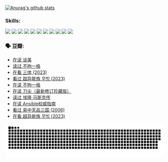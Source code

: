 
[![Anurag's github stats](https://github-readme-stats.vercel.app/api?username=w940853815)](https://github.com/anuraghazra/github-readme-stats)

### Skills:

<code><img height="32" src="https://cdn.jsdelivr.net/npm/simple-icons@v5/icons/python.svg"></code>
<code><img height="32" src="https://cdn.jsdelivr.net/npm/simple-icons@v5/icons/javascript.svg"></code>
<code><img height="32" src="https://cdn.jsdelivr.net/npm/simple-icons@v5/icons/django.svg"></code>
<code><img height="32" src="https://cdn.jsdelivr.net/npm/simple-icons@v5/icons/flask.svg"></code>
<code><img height="32" src="https://cdn.jsdelivr.net/npm/simple-icons@v5/icons/vuetify.svg"></code>
<code><img height="32" src="https://cdn.jsdelivr.net/npm/simple-icons@v5/icons/git.svg"></code>
<code><img height="32" src="https://cdn.jsdelivr.net/npm/simple-icons@v5/icons/docker.svg"></code>
<code><img height="32" src="https://cdn.jsdelivr.net/npm/simple-icons@v5/icons/postgresql.svg"></code>
<code><img height="32" src="https://cdn.jsdelivr.net/npm/simple-icons@v5/icons/elasticsearch.svg"></code>
<code><img height="32" src="https://cdn.jsdelivr.net/npm/simple-icons@v5/icons/macos.svg"></code>
<code><img height="32" src="https://cdn.jsdelivr.net/npm/simple-icons@v5/icons/linux.svg"></code>

### 🗣 豆瓣:

<!-- DOUBAN-ACTIVITIES:START -->
- [在读 谈美](https://www.douban.com/people/136069238/status/4560861771/?_i=11836723)
- [读过 不拘一格](https://www.douban.com/people/136069238/status/4560861445/?_i=11836723)
- [在看 三体‎ (2023)](https://www.douban.com/people/136069238/status/4558185093/?_i=11836723)
- [看过 超异能族 무빙‎ (2023)](https://www.douban.com/people/136069238/status/4556824186/?_i=11836723)
- [在读 不拘一格](https://www.douban.com/people/136069238/status/4541712161/?_i=11836723)
- [在读 刀尖（最新修订珍藏版）](https://www.douban.com/people/136069238/status/4541711339/?_i=11836723)
- [读过 埃隆·马斯克传](https://www.douban.com/people/136069238/status/4541710351/?_i=11836723)
- [在读 Ansible权威指南](https://www.douban.com/people/136069238/status/4539151450/?_i=11836723)
- [看过 易中天品三国‎ (2006)](https://www.douban.com/people/136069238/status/4529910812/?_i=11836723)
- [在看 超异能族 무빙‎ (2023)](https://www.douban.com/people/136069238/status/4527291077/?_i=11836723)
<!-- DOUBAN-ACTIVITIES:END -->


![Snake animation](https://raw.githubusercontent.com/w940853815/w940853815/output/github-contribution-grid-snake.svg)

<!--
**w940853815/w940853815** is a ✨ _special_ ✨ repository because its `README.md` (this file) appears on your GitHub profile.

Here are some ideas to get you started:

- 🔭 I’m currently working on ...
- 🌱 I’m currently learning ...
- 👯 I’m looking to collaborate on ...
- 🤔 I’m looking for help with ...
- 💬 Ask me about ...
- 📫 How to reach me: ...
- 😄 Pronouns: ...
- ⚡ Fun fact: ...
-->
